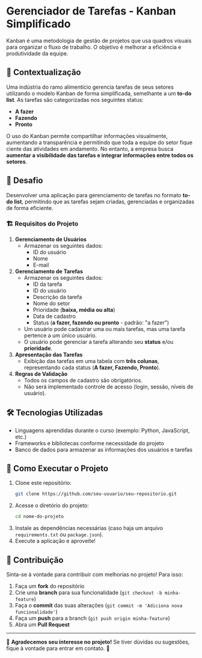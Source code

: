 # Gerenciador de Tarefas - Kanban Simplificado


Kanban é uma metodologia de gestão de projetos que usa quadros visuais para organizar o fluxo de trabalho. O objetivo é melhorar a eficiência e produtividade da equipe. 


## 📌 Contextualização
Uma indústria do ramo alimentício gerencia tarefas de seus setores utilizando o modelo Kanban de forma simplificada, semelhante a um **to-do list**. As tarefas são categorizadas nos seguintes status:
- **A fazer**
- **Fazendo**
- **Pronto**

O uso do Kanban permite compartilhar informações visualmente, aumentando a transparência e permitindo que toda a equipe do setor fique ciente das atividades em andamento. No entanto, a empresa busca **aumentar a visibilidade das tarefas e integrar informações entre todos os setores**.

## 🎯 Desafio
Desenvolver uma aplicação para gerenciamento de tarefas no formato **to-do list**, permitindo que as tarefas sejam criadas, gerenciadas e organizadas de forma eficiente.

### 🏗 Requisitos do Projeto
1. **Gerenciamento de Usuários**
   - Armazenar os seguintes dados:
     - ID do usuário
     - Nome
     - E-mail
2. **Gerenciamento de Tarefas**
   - Armazenar os seguintes dados:
     - ID da tarefa
     - ID do usuário
     - Descrição da tarefa
     - Nome do setor
     - Prioridade (**baixa, média ou alta**)
     - Data de cadastro
     - Status (**a fazer, fazendo ou pronto** - padrão: "a fazer")
   - Um usuário pode cadastrar uma ou mais tarefas, mas uma tarefa pertence a um único usuário.
   - O usuário pode gerenciar a tarefa alterando seu **status** e/ou **prioridade**.
3. **Apresentação das Tarefas**
   - Exibição das tarefas em uma tabela com **três colunas**, representando cada status (**A fazer, Fazendo, Pronto**).
4. **Regras de Validação**
   - Todos os campos de cadastro são obrigatórios.
   - Não será implementado controle de acesso (login, sessão, níveis de usuário).

## 🛠 Tecnologias Utilizadas
- Linguagens aprendidas durante o curso (exemplo: Python, JavaScript, etc.)
- Frameworks e bibliotecas conforme necessidade do projeto
- Banco de dados para armazenar as informações dos usuários e tarefas

## 🚀 Como Executar o Projeto
1. Clone este repositório:
   ```sh
   git clone https://github.com/seu-usuario/seu-repositorio.git
   ```
2. Acesse o diretório do projeto:
   ```sh
   cd nome-do-projeto
   ```
3. Instale as dependências necessárias (caso haja um arquivo `requirements.txt` ou `package.json`).
4. Execute a aplicação e aproveite!

## 📌 Contribuição
Sinta-se à vontade para contribuir com melhorias no projeto! Para isso:
1. Faça um **fork** do repositório
2. Crie uma **branch** para sua funcionalidade (`git checkout -b minha-feature`)
3. Faça o **commit** das suas alterações (`git commit -m 'Adiciona nova funcionalidade'`)
4. Faça um **push** para a branch (`git push origin minha-feature`)
5. Abra um **Pull Request**

---
📢 **Agradecemos seu interesse no projeto!** Se tiver dúvidas ou sugestões, fique à vontade para entrar em contato. 🚀

